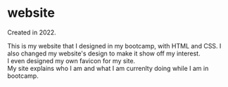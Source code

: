 # website
Created in 2022.

This is my website that I designed in my bootcamp, with HTML and CSS. I also changed my website's design to make it show off my interest. 
<br>
I even designed my own favicon for my site.
<br>
My site explains who I am and what I am currenlty doing while I am in bootcamp.
